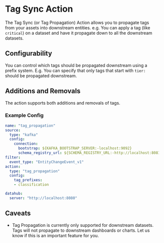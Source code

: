 # Tag Sync Action

The Tag Sync (or Tag Propagation) Action allows you to propagate tags from your assets into downstream entities. e.g. You can apply a tag (like `critical`) on a dataset and have it propagate down to all the downstream datasets.


## Configurability

You can control which tags should be propagated downstream using a prefix system. E.g. You can specify that only tags that start with `tier:` should be propagated downstream.

## Additions and Removals

The action supports both additions and removals of tags.

### Example Config

```yaml
name: "tag_propagation"
source:
  type: "kafka"
  config:
    connection:
      bootstrap: ${KAFKA_BOOTSTRAP_SERVER:-localhost:9092}
      schema_registry_url: ${SCHEMA_REGISTRY_URL:-http://localhost:8081}
filter:
  event_type: "EntityChangeEvent_v1"
action:
  type: "tag_propagation"
  config:
    tag_prefixes:
    - classification

datahub:
  server: "http://localhost:8080"
```

## Caveats

- Tag Propagation is currently only supported for downstream datasets. Tags will not propagate to downstream dashboards or charts. Let us know if this is an important feature for you.